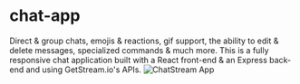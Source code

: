 # chat-app

Direct & group chats, emojis & reactions, gif support, the ability to edit & delete messages, specialized commands & much more.
This is a fully responsive chat application built with a React front-end & an Express back-end and using GetStream.io's APIs. 
![ChatStream App](https://user-images.githubusercontent.com/44801711/176103078-7ab3fb81-7f4a-4bae-8945-7ac73e8634c8.png)
